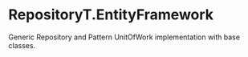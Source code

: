 RepositoryT.EntityFramework
========

Generic Repository and Pattern UnitOfWork implementation with base classes.
